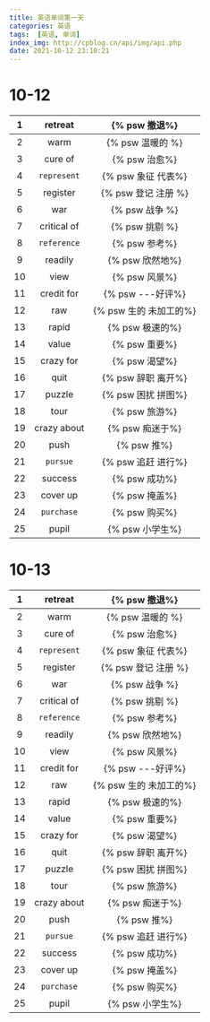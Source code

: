 ```yaml
---
title: 英语单词第一天
categories: 英语
tags:  [英语, 单词]
index_img: http://cpblog.cn/api/img/api.php
date: 2021-10-12 23:10:21
---
```




# 10-12

|  1   |   retreat   |     {% psw 撤退%}      |
| :--: | :---------: | :--------------------: |
|  2   |    warm     |    {% psw 温暖的 %}    |
|  3   |   cure of   |     {% psw 治愈%}      |
|  4   | `represent` |   {% psw 象征 代表%}   |
|  5   |  register   |  {% psw 登记  注册 %}  |
|  6   |     war     |     {% psw 战争 %}     |
|  7   | critical of |     {% psw 挑剔 %}     |
|  8   | `reference` |     {% psw 参考%}      |
|  9   |   readily   |    {% psw 欣然地%}     |
|  10  |    view     |     {% psw 风景%}      |
|  11  | credit for  |    {% psw ---好评%}    |
|  12  |     raw     | {% psw 生的 未加工的%} |
|  13  |    rapid    |    {% psw 极速的%}     |
|  14  |    value    |     {% psw 重要%}      |
|  15  |  crazy for  |     {% psw 渴望%}      |
|  16  |    quit     |   {% psw 辞职 离开%}   |
|  17  |   puzzle    |   {% psw 困扰 拼图%}   |
|  18  |    tour     |     {% psw 旅游%}      |
|  19  | crazy about |    {% psw 痴迷于%}     |
|  20  |    push     |      {% psw 推%}       |
|  21  |  `pursue`   |   {% psw 追赶 进行%}   |
|  22  |   success   |     {% psw 成功%}      |
|  23  |  cover up   |     {% psw 掩盖%}      |
|  24  | `purchase`  |     {% psw 购买%}      |
|  25  |    pupil    |    {% psw 小学生%}     |



# 10-13

|  1   |   retreat   |     {% psw 撤退%}      |
| :--: | :---------: | :--------------------: |
|  2   |    warm     |    {% psw 温暖的 %}    |
|  3   |   cure of   |     {% psw 治愈%}      |
|  4   | `represent` |   {% psw 象征 代表%}   |
|  5   |  register   |  {% psw 登记  注册 %}  |
|  6   |     war     |     {% psw 战争 %}     |
|  7   | critical of |     {% psw 挑剔 %}     |
|  8   | `reference` |     {% psw 参考%}      |
|  9   |   readily   |    {% psw 欣然地%}     |
|  10  |    view     |     {% psw 风景%}      |
|  11  | credit for  |    {% psw ---好评%}    |
|  12  |     raw     | {% psw 生的 未加工的%} |
|  13  |    rapid    |    {% psw 极速的%}     |
|  14  |    value    |     {% psw 重要%}      |
|  15  |  crazy for  |     {% psw 渴望%}      |
|  16  |    quit     |   {% psw 辞职 离开%}   |
|  17  |   puzzle    |   {% psw 困扰 拼图%}   |
|  18  |    tour     |     {% psw 旅游%}      |
|  19  | crazy about |    {% psw 痴迷于%}     |
|  20  |    push     |      {% psw 推%}       |
|  21  |  `pursue`   |   {% psw 追赶 进行%}   |
|  22  |   success   |     {% psw 成功%}      |
|  23  |  cover up   |     {% psw 掩盖%}      |
|  24  | `purchase`  |     {% psw 购买%}      |
|  25  |    pupil    |    {% psw 小学生%}     |


